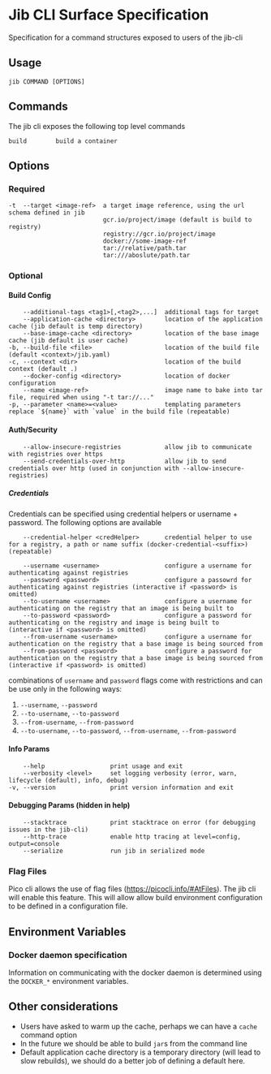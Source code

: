 # Jib CLI Surface Specification

Specification for a command structures exposed to users of the jib-cli

## Usage
`jib COMMAND [OPTIONS]`

## Commands

The jib cli exposes the following top level commands
```
build        build a container
```

## Options

### Required
```
-t  --target <image-ref>  a target image reference, using the url schema defined in jib
                          gcr.io/project/image (default is build to registry)
                          registry://gcr.io/project/image
                          docker://some-image-ref
                          tar://relative/path.tar
                          tar:///aboslute/path.tar
```

### Optional


#### Build Config
```
    --additional-tags <tag1>[,<tag2>,...]  additional tags for target
    --application-cache <directory>        location of the application cache (jib default is temp directory)
    --base-image-cache <directory>         location of the base image cache (jib default is user cache)
-b, --build-file <file>                    location of the build file (default <context>/jib.yaml)
-c, --context <dir>                        location of the build context (default .)
    --docker-config <directory>            location of docker configuration
    --name <image-ref>                     image name to bake into tar file, required when using "-t tar://..." 
-p, --parameter <name>=<value>             templating parameters replace `${name}` with `value` in the build file (repeatable)
```

#### Auth/Security
```
    --allow-insecure-registries            allow jib to communicate with registries over https
    --send-credentials-over-http           allow jib to send credentials over http (used in conjunction with --allow-insecure-registries)
```
##### Credentials

Credentials can be specified using credential helpers or username + password. The following options are available
```
    --credential-helper <credHelper>       credential helper to use for a registry, a path or name suffix (docker-credential-<suffix>) (repeatable)

    --username <username>                  configure a username for authenticating against registries
    --password <password>                  configure a passowrd for authenticating against registries (interactive if <password> is omitted)
    --to-username <username>               configure a username for authenticating on the registry that an image is being built to
    --to-password <password>               configure a password for authenticating on the registry and image is being built to (interactive if <password> is omitted)
    --from-username <username>             configure a username for authentication on the registry that a base image is being sourced from
    --from-password <password>             configure a password for authentication on the registry that a base image is being sourced from (interactive if <password> is omitted)
```
combinations of `username` and `password` flags come with restrictions and can be use only in the following ways:
1. `--username`, `--password`
1. `--to-username`, `--to-password`
1. `--from-username`, `--from-password`
1. `--to-username`, `--to-password`, `--from-username`, `--from-password`


#### Info Params
```
    --help                  print usage and exit
    --verbosity <level>     set logging verbosity (error, warn, lifecycle (default), info, debug)
-v, --version               print version information and exit
```

#### Debugging Params (hidden in help)
```
    --stacktrace            print stacktrace on error (for debugging issues in the jib-cli)
    --http-trace            enable http tracing at level=config, output=console
    --serialize             run jib in serialized mode
```

### Flag Files

Pico cli allows the use of flag files (https://picocli.info/#AtFiles). The jib cli will enable this feature. This will allow allow build environment configuration to be defined in a configuration file.

## Environment Variables

### Docker daemon specification

Information on communicating with the docker daemon is determined using the `DOCKER_*` environment variables.

## Other considerations

- Users have asked to warm up the cache, perhaps we can have a `cache` command option
- In the future we should be able to build `jar`s from the command line
- Default application cache directory is a temporary directory (will lead to slow rebuilds), we should do a better job of defining a default here.
